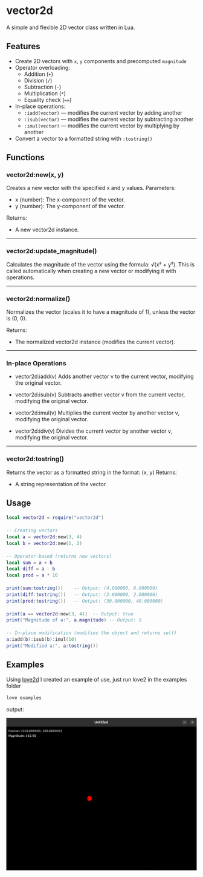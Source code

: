# vector2d

A simple and flexible 2D vector class written in Lua.

## Features

- Create 2D vectors with `x`, `y` components and precomputed `magnitude`
- Operator overloading:
  - Addition (`+`)
  - Division (`/`)
  - Subtraction (`-`)
  - Multiplication (`*`)
  - Equality check (`==`)
- In-place operations:
  - `:iadd(vector)` — modifies the current vector by adding another
  - `:isub(vector)` — modifies the current vector by subtracting another
  - `:imul(vector)` — modifies the current vector by multiplying by another
- Convert a vector to a formatted string with `:tostring()`

## Functions

### vector2d:new(x, y)
Creates a new vector with the specified x and y values.
Parameters:
- x (number): The x-component of the vector.
- y (number): The y-component of the vector.

Returns:
- A new vector2d instance.

---

### vector2d:update_magnitude()
Calculates the magnitude of the vector using the formula:
√(x² + y²). This is called automatically when creating a new vector or modifying it with operations.

---

### vector2d:normalize()
Normalizes the vector (scales it to have a magnitude of 1), unless the vector is (0, 0).

Returns:
- The normalized vector2d instance (modifies the current vector).

---

### In-place Operations

- vector2d:iadd(v)
  Adds another vector v to the current vector, modifying the original vector.

- vector2d:isub(v)
  Subtracts another vector v from the current vector, modifying the original vector.

- vector2d:imul(v)
  Multiplies the current vector by another vector v, modifying the original vector.

- vector2d:idiv(v)
  Divides the current vector by another vector v, modifying the original vector.

---

### vector2d:tostring()
Returns the vector as a formatted string in the format:
(x, y)
Returns:
- A string representation of the vector.


## Usage

```lua
local vector2d = require("vector2d")

-- Creating vectors
local a = vector2d:new(3, 4)
local b = vector2d:new(1, 2)

-- Operator-based (returns new vectors)
local sum = a + b
local diff = a - b
local prod = a * 10

print(sum:tostring())    -- Output: (4.000000, 6.000000)
print(diff:tostring())   -- Output: (2.000000, 2.000000)
print(prod:tostring())   -- Output: (30.000000, 40.000000)

print(a == vector2d:new(3, 4))  -- Output: true
print("Magnitude of a:", a.magnitude) -- Output: 5

-- In-place modification (modifies the object and returns self)
a:iadd(b):isub(b):imul(10)
print("Modified a:", a:tostring())

```

## Examples

Using [love2d](https://love2d.org/) I created an example of use, just run love2 in the examples folder

```sh
love examples
```

output:

![](assets/examples.png)